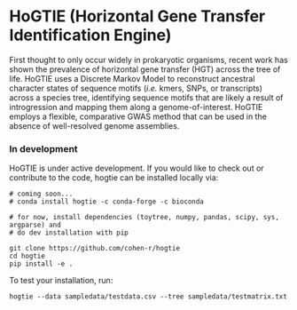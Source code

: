 # HoGTIE (**Ho**rizontal **G**ene **T**ransfer **I**dentification **E**ngine)
First thought to only occur widely in prokaryotic organisms, recent work has shown the prevalence of horizontal gene transfer (HGT) across the tree of life. HoGTIE uses a Discrete Markov Model to reconstruct ancestral character states of sequence motifs (*i.e.* kmers, SNPs, or transcripts) across a species tree, identifying sequence motifs that are likely a result of introgression and mapping them along a genome-of-interest. HoGTIE employs a flexible, comparative GWAS method that can be used in the absence of well-resolved genome assemblies.

### In development
HoGTIE is under active development. If you would like to check out or contribute to the code, hogtie can be installed locally via:

```
# coming soon...
# conda install hogtie -c conda-forge -c bioconda

# for now, install dependencies (toytree, numpy, pandas, scipy, sys, argparse) and
# do dev installation with pip

git clone https://github.com/cohen-r/hogtie
cd hogtie
pip install -e .

```

To test your installation, run:
```
hogtie --data sampledata/testdata.csv --tree sampledata/testmatrix.txt
```